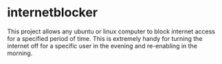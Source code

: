 # internetblocker

This project allows any ubuntu or linux computer to block internet access for a specified period of time. This is extremely handy for turning the internet off for a specific user in the evening and re-enabling in the morning.
